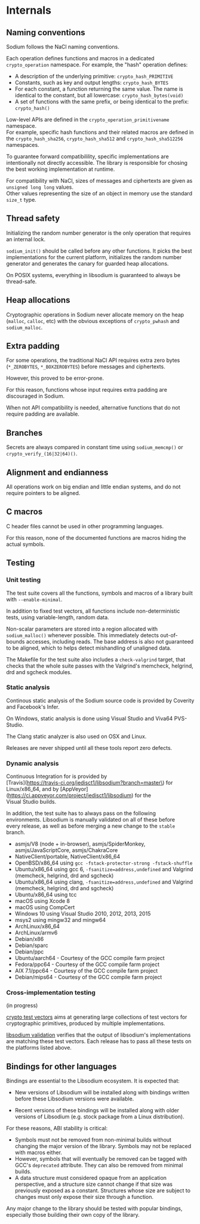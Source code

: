 # Internals

## Naming conventions

Sodium follows the NaCl naming conventions.

Each operation defines functions and macros in a dedicated `crypto_operation` namespace. For example, the "hash" operation defines:

* A description of the underlying primitive: `crypto_hash_PRIMITIVE`
* Constants, such as key and output lengths: `crypto_hash_BYTES`
* For each constant, a function returning the same value. The name is identical to the constant, but all lowercase: `crypto_hash_bytes(void)`
* A set of functions with the same prefix, or being identical to the prefix: `crypto_hash()`

Low-level APIs are defined in the `crypto_operation_primitivename` namespace.  
For example, specific hash functions and their related macros are defined in the `crypto_hash_sha256`, `crypto_hash_sha512` and `crypto_hash_sha512256` namespaces.

To guarantee forward compatibilility, specific implementations are intentionally not directly accessible. The library is responsible for chosing the best working implementation at runtime.

For compatibility with NaCl, sizes of messages and ciphertexts are given as `unsigned long long` values.  
Other values representing the size of an object in memory use the standard `size_t` type.

## Thread safety

Initializing the random number generator is the only operation that requires an internal lock.

`sodium_init()` should be called before any other functions. It picks the best implementations for the current platform, initializes the random number generator and generates the canary for guarded heap allocations.

On POSIX systems, everything in libsodium is guaranteed to always be thread-safe.

## Heap allocations

Cryptographic operations in Sodium never allocate memory on the heap \(`malloc`, `calloc`, etc\) with the obvious exceptions of `crypto_pwhash` and `sodium_malloc`.

## Extra padding

For some operations, the traditional NaCl API requires extra zero bytes \(`*_ZEROBYTES`, `*_BOXZEROBYTES`\) before messages and ciphertexts.

However, this proved to be error-prone.

For this reason, functions whose input requires extra padding are discouraged in Sodium.

When not API compatibility is needed, alternative functions that do not require padding are available.

## Branches

Secrets are always compared in constant time using `sodium_memcmp()` or `crypto_verify_(16|32|64)()`.

## Alignment and endianness

All operations work on big endian and little endian systems, and do not require pointers to be aligned.

## C macros

C header files cannot be used in other programming languages.

For this reason, none of the documented functions are macros hiding the actual symbols.

## Testing

### Unit testing

The test suite covers all the functions, symbols and macros of a library built with `--enable-minimal`.

In addition to fixed test vectors, all functions include non-deterministic tests, using variable-length, random data.

Non-scalar parameters are stored into a region allocated with `sodium_malloc()` whenever possible. This immediately detects out-of-bounds accesses, including reads. The base address is also not guaranteed to be aligned, which to helps detect mishandling of unaligned data.

The Makefile for the test suite also includes a `check-valgrind` target, that checks that the whole suite passes with the Valgrind's memcheck, helgrind, drd and sgcheck modules.

### Static analysis

Continous static analysis of the Sodium source code is provided by Coverity and Facebook's Infer.

On Windows, static analysis is done using Visual Studio and Viva64 PVS-Studio.

The Clang static analyzer is also used on OSX and Linux.

Releases are never shipped until all these tools report zero defects.

### Dynamic analysis

Continuous Integration for is provided by  
[Travis](https://travis-ci.org/jedisct1/libsodium?branch=master\) for
Linux/x86_64, and by
[AppVeyor]\(https://ci.appveyor.com/project/jedisct1/libsodium) for the  
Visual Studio builds.

In addition, the test suite has to always pass on the following  
environments. Libsodium is manually validated on all of these before  
every release, as well as before merging a new change to the `stable`  
branch.

* asmjs/V8 \(node + in-browser\), asmjs/SpiderMonkey, asmjs/JavaScriptCore,
  asmjs/ChakraCore
* NativeClient/portable, NativeClient/x86\_64
* OpenBSD/x86\_64 using `gcc -fstack-protector-strong -fstack-shuffle`
* Ubuntu/x86\_64 using gcc 6, `-fsanitize=address,undefined` and Valgrind \(memcheck, helgrind, drd and sgcheck\)
* Ubuntu/x86\_64 using clang, `-fsanitize=address,undefined` and Valgrind \(memcheck, helgrind, drd and sgcheck\)
* Ubuntu/x86\_64 using tcc
* macOS using Xcode 8
* macOS using CompCert
* Windows 10 using Visual Studio 2010, 2012, 2013, 2015
* msys2 using mingw32 and mingw64
* ArchLinux/x86\_64
* ArchLinux/armv6
* Debian/x86
* Debian/sparc
* Debian/ppc
* Ubuntu/aarch64 - Courtesy of the GCC compile farm project
* Fedora/ppc64 - Courtesy of the GCC compile farm project
* AIX 7.1/ppc64 - Courtesy of the GCC compile farm project
* Debian/mips64 - Courtesy of the GCC compile farm project

### Cross-implementation testing

\(in progress\)

[crypto test vectors](https://github.com/jedisct1/crypto-test-vectors) aims at generating large collections of test vectors for cryptographic primitives, produced by multiple implementations.

[libsodium validation](https://github.com/jedisct1/libsodium-validation) verifies that the output of libsodium's implementations are matching these test vectors. Each release has to pass all these tests on the platforms listed above.

## Bindings for other languages

Bindings are essential to the Libsodium ecosystem. It is expected that:

* New versions of Libsodium will be installed along with bindings written before these Libsodium versions were available.

* Recent versions of these bindings will be installed along with older versions of Libsodium \(e.g. stock package from a Linux distribution\).

For these reasons, ABI stability is critical:

* Symbols must not be removed from non-minimal builds without changing the major version of the library. Symbols may not be replaced with macros either.
* However, symbols that will eventually be removed can be tagged with GCC's `deprecated` attribute. They can also be removed from minimal builds.
* A data structure must considered opaque from an application perspective, and a structure size cannot change if that size was previously exposed as a constant. Structures whose size are subject to changes must only expose their size through a function.

Any major change to the library should be tested with popular bindings, especially those building their own copy of the library.



